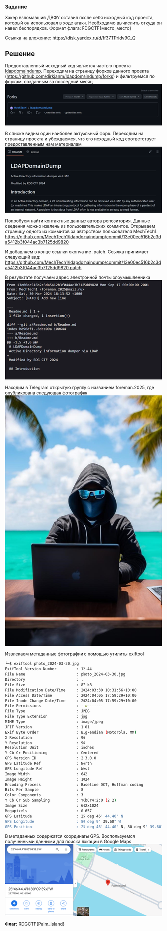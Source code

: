 ### Задание
Хакер взломавший ДВФУ оставил после себя исходный код проекта, который он использовал в ходе атаки. Необходимо 
вычислить откуда он навел беспорядков. Формат флага:
RDGCTF{место_место}

Ссылка на вложение: https://disk.yandex.ru/d/ff37TPridv9O_Q

## Решение
Предоставленный исходный код является частью проекта [ldapdomaindump](https://github.com/dirkjanm/ldapdomaindump). Переходим на страницу форков данного 
проекта (https://github.com/dirkjanm/ldapdomaindump/forks) и фильтруемся по форкам, созданным за последний месяц
![](files/Pasted_image_20240405174847.png)

В списке видим один наиболее актуальный форк. Переходим на страницу проекта и убеждаемся, что его исходный код 
соответствует предоставленным нам материалам
![](files/Pasted_image_20240405175025.png)

Попробуем найти контактные данные автора репозитория. Данные сведения можно извлечь из пользовательских коммитов. 
Открываем страницу одного из коммитов за авторством пользователя MechTech1:
https://github.com/MechTech1/ldapdomaindump/commit/13e00ec516b2c3da5412b3f044ac3b7125dd9820

И добавляем в конце ссылки окончание .patch. Ссылка принимает следующий вид:
https://github.com/MechTech1/ldapdomaindump/commit/13e00ec516b2c3da5412b3f044ac3b7125dd9820.patch

В результате получаем адрес электронной почты злоумышленника
![](files/Pasted_image_20240405175446.png)

Находим в Telegram открытую группу с названием foreman.2025, где опубликована следующая фотография
![](files/photo_2024-03-30.jpg)

Извлекаем метаданные фотографии с помощью утилиты exiftool 
```bash
└─$ exiftool photo_2024-03-30.jpg         
ExifTool Version Number         : 12.44
File Name                       : photo_2024-03-30.jpg
Directory                       : .
File Size                       : 87 kB
File Modification Date/Time     : 2024:03:30 10:31:56+10:00
File Access Date/Time           : 2024:04:05 17:59:29+10:00
File Inode Change Date/Time     : 2024:04:05 17:59:29+10:00
File Permissions                : -rw-------
File Type                       : JPEG
File Type Extension             : jpg
MIME Type                       : image/jpeg
JFIF Version                    : 1.01
Exif Byte Order                 : Big-endian (Motorola, MM)
X Resolution                    : 96
Y Resolution                    : 96
Resolution Unit                 : inches
Y Cb Cr Positioning             : Centered
GPS Version ID                  : 2.3.0.0
GPS Latitude Ref                : North
GPS Longitude Ref               : West
Image Width                     : 642
Image Height                    : 1024
Encoding Process                : Baseline DCT, Huffman coding
Bits Per Sample                 : 8
Color Components                : 3
Y Cb Cr Sub Sampling            : YCbCr4:2:0 (2 2)
Image Size                      : 642x1024
Megapixels                      : 0.657
GPS Latitude                    : 25 deg 46' 44.40" N
GPS Longitude                   : 80 deg 9' 39.60" W
GPS Position                    : 25 deg 46' 44.40" N, 80 deg 9' 39.60" W
```

В метаданных содержатся координаты GPS. Воспользуемся полученными данными для поиска локации в Google Maps
![](files/Pasted_image_20240405180713.png)

**Флаг:** RDGCTF{Palm_Island}
